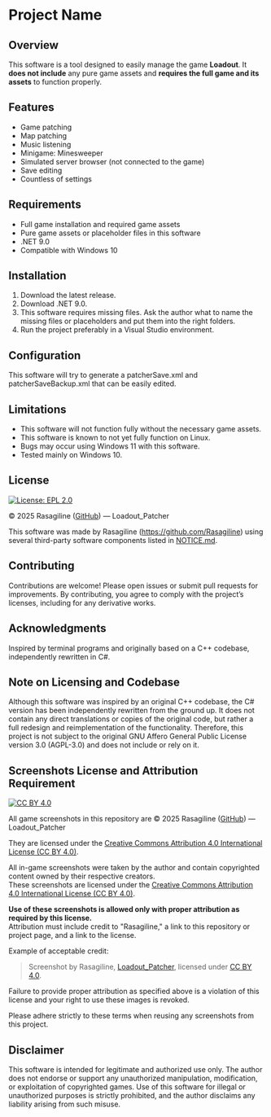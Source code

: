# Project Name

## Overview  

This software is a tool designed to easily manage the game **Loadout**. It **does not include** any pure game assets and **requires the full game and its assets** to function properly.

## Features

- Game patching 
- Map patching
- Music listening
- Minigame: Minesweeper
- Simulated server browser (not connected to the game)
- Save editing
- Countless of settings

## Requirements

- Full game installation and required game assets
- Pure game assets or placeholder files in this software
- .NET 9.0
- Compatible with Windows 10

## Installation

1. Download the latest release.
2. Download .NET 9.0.
3. This software requires missing files. Ask the author what to name the missing files or placeholders and put them into the right folders.
4. Run the project preferably in a Visual Studio environment.

## Configuration

This software will try to generate a patcherSave.xml and patcherSaveBackup.xml that can be easily edited.

## Limitations

- This software will not function fully without the necessary game assets.
- This software is known to not yet fully function on Linux.
- Bugs may occur using Windows 11 with this software.
- Tested mainly on Windows 10.

## License

[![License: EPL 2.0](https://img.shields.io/badge/License-EPL%202.0-red.svg)](https://www.eclipse.org/legal/epl-2.0/)

© 2025 Rasagiline ([GitHub](https://github.com/Rasagiline)) — Loadout_Patcher

This software was made by Rasagiline (https://github.com/Rasagiline) using several third-party software components listed in [NOTICE.md](./NOTICE.md).

## Contributing

Contributions are welcome! Please open issues or submit pull requests for improvements.
By contributing, you agree to comply with the project’s licenses, including for any derivative works.

## Acknowledgments

Inspired by terminal programs and originally based on a C++ codebase, independently rewritten in C#.

## Note on Licensing and Codebase

Although this software was inspired by an original C++ codebase, the C# version has been independently rewritten from the ground up. It does not contain any direct translations or copies of the original code, but rather a full redesign and reimplementation of the functionality. Therefore, this project is not subject to the original GNU Affero General Public License version 3.0 (AGPL-3.0) and does not include or rely on it.

## Screenshots License and Attribution Requirement

[![CC BY 4.0][cc-by-shield]][cc-by]

[cc-by]: https://creativecommons.org/licenses/by/4.0/
[cc-by-shield]: https://img.shields.io/badge/License-CC%20BY%204.0-lightgrey.svg

All game screenshots in this repository are © 2025 Rasagiline ([GitHub](https://github.com/Rasagiline)) — Loadout_Patcher

They are licensed under the [Creative Commons Attribution 4.0 International License (CC BY 4.0)](https://creativecommons.org/licenses/by/4.0/).

All in-game screenshots were taken by the author and contain copyrighted content owned by their respective creators.  
These screenshots are licensed under the [Creative Commons Attribution 4.0 International License (CC BY 4.0)](https://creativecommons.org/licenses/by/4.0/).  

**Use of these screenshots is allowed only with proper attribution as required by this license.**  
Attribution must include credit to "Rasagiline," a link to this repository or project page, and a link to the license.

Example of acceptable credit:  
> Screenshot by Rasagiline, [Loadout_Patcher](https://github.com/Rasagiline/patchergui), licensed under [CC BY 4.0](https://creativecommons.org/licenses/by/4.0/).  

Failure to provide proper attribution as specified above is a violation of this license and your right to use these images is revoked.

Please adhere strictly to these terms when reusing any screenshots from this project.

## Disclaimer

This software is intended for legitimate and authorized use only. The author does not endorse or support any unauthorized manipulation, modification, or exploitation of copyrighted games. Use of this software for illegal or unauthorized purposes is strictly prohibited, and the author disclaims any liability arising from such misuse.
